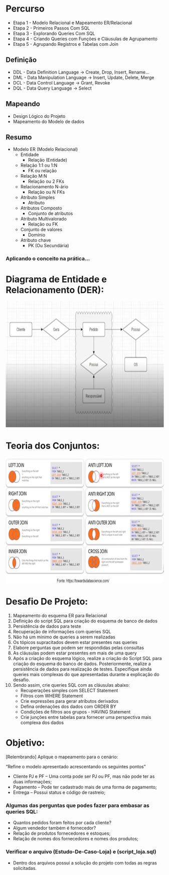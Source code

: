 # Percurso

- Etapa 1 - Modelo Relacional e Mapeamento ER/Relacional
- Etapa 2 - Primeiros Passos Com SQL
- Etapa 3 - Explorando Queries Com SQL
- Etapa 4 - Criando Queries com Funções e Cláusulas de Agrupamento
- Etapa 5 - Agrupando Registros e Tabelas com Join 

## Definição

- DDL - Data Definition Language ->     Create, Drop, Insert, Rename...
- DML - Data Manipulation Language ->   Insert, Update, Delete, Merge
- DCL - Data Control Language ->        Grant, Revoke
- DQL - Data Query Language ->          Select


## Mapeando

- Design Lógico do Projeto
- Mapeamento do Modelo de dados

## Resumo

- Modelo ER (Modelo Relacional)
    - Entidade
        - Relação (Entidade)
    - Relação 1:1 ou 1:N
        - FK ou relação
    - Relação M:N
        - Relação ou 2 FKs
    - Relacionamento N-ário
        - Relação ou N FKs
    - Atributo Simples
        - Atributo
    - Atributos Composto
        - Conjunto de atributos
    - Atributo Multivalorado
        - Relação ou FK
    - Conjunto de valores
        - Domínio
    - Atributo chave
        - PK (Ou Secundária)

### Aplicando o conceito na prática...

# Diagrama de Entidade e Relacionamento (DER): 


<img src="IMG1.png" height="400">
<br/>

# Teoria dos Conjuntos:
<img src="conjunto_de_dados_exemplo.png" width="793" height="400">

# Desafio De Projeto:

1. Mapeamento do esquema ER para Relacional
2. Definição do script SQL para criação do esquema de banco de dados
3. Persistência de dados para teste
4. Recuperação de informações com queries SQL
5. Não há um mínimo de queries a serem realizadas
6. Os tópicos supracitados devem estar presentes nas queries
7. Elabore perguntas que podem ser respondidas pelas consultas
8. As cláusulas podem estar presentes em mais de uma query
9. Após a criação do esquema lógico, realize a criação do Script SQL para criação do esquema do banco de dados. Posteriormente, realize a persistência de dados para realização de testes. Especifique ainda queries mais complexas do que apresentadas durante a explicação do desafio.
10. Sendo assim, crie queries SQL com as cláusulas abaixo: 
    - Recuperações simples com SELECT Statement
    - Filtros com WHERE Statement
    - Crie expressões para gerar atributos derivados
    - Defina ordenações dos dados com ORDER BY
    - Condições de filtros aos grupos - HAVING Statement
    - Crie junções entre tabelas para fornecer uma perspectiva mais complexa dos dados

# Objetivo:

[Relembrando] Aplique o mapeamento para o  cenário:

“Refine o modelo apresentado acrescentando os seguintes pontos”

- Cliente PJ e PF – Uma conta pode ser PJ ou PF, mas não pode ter as duas informações;
- Pagamento – Pode ter cadastrado mais de uma forma de pagamento;
- Entrega – Possui status e código de rastreio;

### Algumas das perguntas que podes fazer para embasar as queries SQL:

- Quantos pedidos foram feitos por cada cliente?
- Algum vendedor também é fornecedor?
- Relação de produtos fornecedores e estoques;
- Relação de nomes dos fornecedores e nomes dos produtos;

### Verificar o arquivo (Estudo-De-Caso-Loja) e (script_loja.sql)

- Dentro dos arquivos possui a solução do projeto com todas as regras solicitadas.